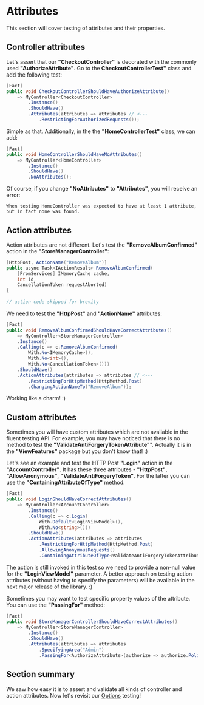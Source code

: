 # Attributes

This section will cover testing of attributes and their properties.

## Controller attributes

Let's assert that our **"CheckoutController"** is decorated with the commonly used **"AuthorizeAttribute"**. Go to the **CheckoutControllerTest"** class and add the following test:

```c#
[Fact]
public void CheckoutControllerShouldHaveAuthorizeAttribute()
    => MyController<CheckoutController>
        .Instance()
        .ShouldHave()
        .Attributes(attributes => attributes // <---
            .RestrictingForAuthorizedRequests());
```

Simple as that. Additionally, in the the **"HomeControllerTest"** class, we can add:

```c#
[Fact]
public void HomeControllerShouldHaveNoAttributes()
    => MyController<HomeController>
        .Instance()
        .ShouldHave()
        .NoAttributes();
```

Of course, if you change **"NoAttributes"** to **"Attributes"**, you will receive an error:

```
When testing HomeController was expected to have at least 1 attribute, but in fact none was found.
```

## Action attributes

Action attributes are not different. Let's test the **"RemoveAlbumConfirmed"** action in the **"StoreManagerController"**:

```c#
[HttpPost, ActionName("RemoveAlbum")]
public async Task<IActionResult> RemoveAlbumConfirmed(
	[FromServices] IMemoryCache cache,
	int id,
	CancellationToken requestAborted)
{
		
// action code skipped for brevity
```

We need to test the **"HttpPost"** and **"ActionName"** attributes:

```c#
[Fact]
public void RemoveAlbumConfirmedShouldHaveCorrectAttributes()
    => MyController<StoreManagerController>
    .Instance()
    .Calling(c => c.RemoveAlbumConfirmed(
        With.No<IMemoryCache>(),
        With.No<int>(),
        With.No<CancellationToken>()))
    .ShouldHave()
    .ActionAttributes(attributes => attributes // <---
        .RestrictingForHttpMethod(HttpMethod.Post)
        .ChangingActionNameTo("RemoveAlbum"));
```

Working like a charm! :)

## Custom attributes

Sometimes you will have custom attributes which are not available in the fluent testing API. For example, you may have noticed that there is no method to test the **"ValidateAntiForgeryTokenAttribute"**". Actually it is in the **"ViewFeatures"** package but you don't know that! :)

Let's see an example and test the HTTP Post **"Login"** action in the **"AccountController"**. It has these three attributes - **"HttpPost"**, **"AllowAnonymous"**, **"ValidateAntiForgeryToken"**. For the latter you can use the **"ContainingAttributeOfType"** method:

```c#
[Fact]
public void LoginShouldHaveCorrectAttributes()
    => MyController<AccountController>
        .Instance()
        .Calling(c => c.Login(
            With.Default<LoginViewModel>(),
            With.No<string>()))
        .ShouldHave()
        .ActionAttributes(attributes => attributes
            .RestrictingForHttpMethod(HttpMethod.Post)
            .AllowingAnonymousRequests()
            .ContainingAttributeOfType<ValidateAntiForgeryTokenAttribute>()); // <---
```

The action is still invoked in this test so we need to provide a non-null value for the **"LoginViewModel"** parameter. A better approach on testing action attributes (without having to specify the parameters) will be available in the next major release of the library. :)

Sometimes you may want to test specific property values of the attribute. You can use the **"PassingFor"** method:

```c#
[Fact]
public void StoreManagerControllerShouldHaveCorrectAttributes()
    => MyController<StoreManagerController>
        .Instance()
        .ShouldHave()
        .Attributes(attributes => attributes
            .SpecifyingArea("Admin")
            .PassingFor<AuthorizeAttribute>(authorize => authorize.Policy == "ManageStore")); // <---
```

## Section summary

We saw how easy it is to assert and validate all kinds of controller and action attributes. Now let's revisit our [Options](/tutorial/options.html) testing!